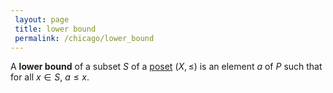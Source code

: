 ```yaml
---
 layout: page
 title: lower bound
 permalink: /chicago/lower_bound
---
```

A **lower bound** of a subset $S$ of a [poset](https://defsmath.github.io/DefsMath/partially_ordered_set) $(X,\leq)$ is an element $a$ of $P$ such that for all $x\in S$, $a\leq x$. 